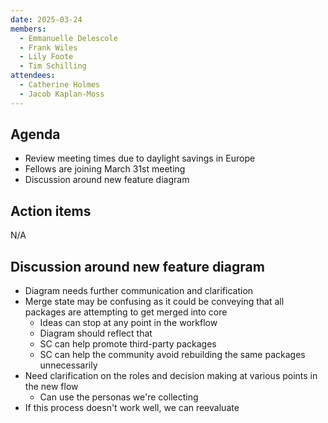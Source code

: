 ```yaml
---
date: 2025-03-24
members:
  - Emmanuelle Delescole
  - Frank Wiles
  - Lily Foote
  - Tim Schilling
attendees:
  - Catherine Holmes
  - Jacob Kaplan-Moss
---
```


## Agenda

- Review meeting times due to daylight savings in Europe
- Fellows are joining March 31st meeting
- Discussion around new feature diagram

## Action items

N/A

## Discussion around new feature diagram

- Diagram needs further communication and clarification
- Merge state may be confusing as it could be conveying that all packages are attempting to get merged into core
  - Ideas can stop at any point in the workflow
  - Diagram should reflect that
  - SC can help promote third-party packages
  - SC can help the community avoid rebuilding the same packages unnecessarily
- Need clarification on the roles and decision making at various points in the new flow
  - Can use the personas we're collecting
- If this process doesn't work well, we can reevaluate
